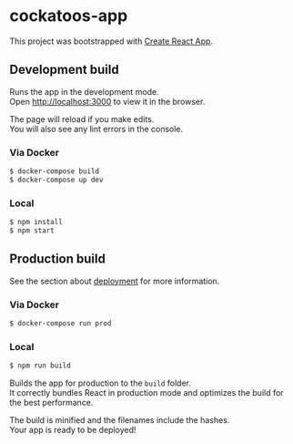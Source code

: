 # cockatoos-app

This project was bootstrapped with [Create React App](https://github.com/facebook/create-react-app).

## Development build

Runs the app in the development mode.\
Open [http://localhost:3000](http://localhost:3000) to view it in the browser.

The page will reload if you make edits.\
You will also see any lint errors in the console.

### Via Docker

```bash
$ docker-compose build
$ docker-compose up dev
```

### Local

```bash
$ npm install
$ npm start
```

## Production build

See the section about [deployment](https://facebook.github.io/create-react-app/docs/deployment) for more information.

### Via Docker 

```bash
$ docker-compose run prod
```

### Local

```bash
$ npm run build
```

Builds the app for production to the `build` folder.\
It correctly bundles React in production mode and optimizes the build for the best performance.

The build is minified and the filenames include the hashes.\
Your app is ready to be deployed!
